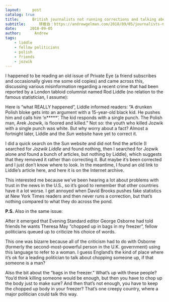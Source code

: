 ```yaml
---
layout:     post
catalog: true
title:      British journalists not running corrections and talking about putting people in the freezer
subtitle:      转载自：https://andrewgelman.com/2018/09/05/journalists-not-running-corrections/
date:      2018-09-05
author:      Andrew
tags:
    - liddle
    - fellow politicians
    - polish
    - friends
    - jozwik
---
```





I happened to be reading an old issue of Private Eye (a friend subscribes and occasionally gives me some old copies) and came across this, discussing various misinformation regarding a recent crime that had been reported by a London tabloid columnist named Rod Liddle (no relation to the famous statistician, I assume):

> 
Here is “what REALLY happened”, Liddle informed readers: “A drunken Polish bloke gets into an argument with a 15-year-old black kid. He pushes him and calls him ‘n*****’. The kid responds with a single punch. The Polish man, Arek Jozwik, is floored and killed.”
Not so: the youth who killed Jozwik with a single punch was white. But why worry about a fact? Almost a fortnight later, Liddle and the *Sun* website have yet to correct it.


I did a quick search on the Sun website and did not find the article (I searched for *Jozwik Liddle* and found nothing, then I searched for Jozwik alone and found a bunch of articles, but nothing by Liddle), which suggests that they removed it rather than correcting it. But maybe it’s been corrected and I just don’t know where to look. In the meantime, I found an old link to Liddle’s article here, and here it is on the Internet archive.

This interested me because we’ve been hearing a lot about problems with trust in the news in the U.S., so it’s good to remember that other countries have it a lot worse. I get annoyed when David Brooks pushes fake statistics at New York Times readers and then never runs a correction, but that’s nothing compared to what they do across the pond.

**P.S.** Also in the same issue:

> 
After it emerged that Evening Standard editor George Osborne had told friends he wants Theresa May “chopped up in bags in my freezer”, fellow politicians queued up to criticize his choice of words.


This one was bizarre because all of the criticism had to do with Osborne (formerly the second-most-powerful person in the U.K. government) using this language to refer to a woman. I guess England’s the kind of place where it’s ok for a leading politician to talk about chopping someone up, if that someone is a man?

Also the bit about the “bags in the freezer.” What’s up with these people? You’d think killing someone would be enough, but then you have to chop up the body just to make sure? And then that’s not enough, you have to keep the chopped up body in your freezer? That’s one creepy country, where a major politician could talk this way.



